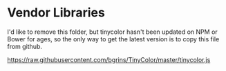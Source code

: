 # Vendor Libraries

I'd like to remove this folder, but tinycolor hasn't been updated on NPM or
Bower for ages, so the only way to get the latest version is to copy this file
from github.

https://raw.githubusercontent.com/bgrins/TinyColor/master/tinycolor.js
